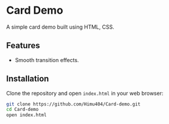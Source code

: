 # Card Demo

A simple card demo built using HTML, CSS.

## Features

- Smooth transition effects.

## Installation

Clone the repository and open `index.html` in your web browser:

```bash
git clone https://github.com/Himu404/Card-demo.git
cd Card-demo
open index.html
